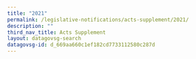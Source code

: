 ```yaml
---
title: "2021"
permalink: /legislative-notifications/acts-supplement/2021/
description: ""
third_nav_title: Acts Supplement
layout: datagovsg-search
datagovsg-id: d_669aa660c1ef182cd7733112580c287d
---
```


